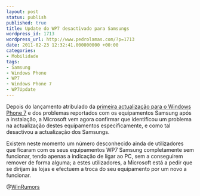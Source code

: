 ```yaml
---
layout: post
status: publish
published: true
title: Update do WP7 desactivado para Samsungs
wordpress_id: 1713
wordpress_url: http://www.pedrolamas.com/?p=1713
date: 2011-02-23 12:32:41.000000000 +00:00
categories:
- Mobilidade
tags:
- Samsung
- Windows Phone
- WP7
- Windows Phone 7
- WP7Update
---
```

Depois do lançamento atribulado da [primeira actualização para o Windows Phone 7](/2011/02/22/update-para-o-windows-phone-7-em-distribuicao/) e dos problemas reportados com os equipamentos Samsung após a instalação, a Microsoft vem agora confirmar que identificou um problema na actualização destes equipamentos especificamente, e como tal desactivou a actualização dos Samsungs.

Existem neste momento um número desconhecido ainda de utilizadores que ficaram com os seus equipamentos WP7 Samsung completamente sem funcionar, tendo apenas a indicação de ligar ao PC, sem a conseguirem remover de forma alguma; a estes utilizadores, a Microsoft está a pedir que se dirijam às lojas e efectuem a troca do seu equipamento por um novo a funcionar.

@[WinRumors](http://www.winrumors.com/microsoft-temporarily-disables-windows-phone-7-update-for-samsung-devices/)
